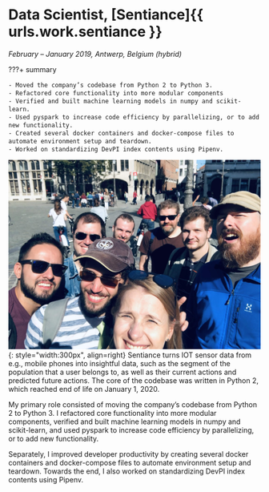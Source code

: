 # Data Scientist, [Sentiance]{{ urls.work.sentiance }}
_February &ndash; January 2019, Antwerp, Belgium (hybrid)_

???+ summary

    - Moved the company’s codebase from Python 2 to Python 3.
    - Refactored core functionality into more modular components
    - Verified and built machine learning models in numpy and scikit-learn.
    - Used pyspark to increase code efficiency by parallelizing, or to add new functionality.
    - Created several docker containers and docker-compose files to automate environment setup and teardown.
    - Worked on standardizing DevPI index contents using Pipenv.

![Teambuilding at Sentaince](/assets/images/sentiance_event.jpg){: style="width:300px", align=right}
Sentiance turns IOT sensor data from e.g., mobile phones into insightful data,
such as the segment of the population that a user belongs to, as well as their current actions and predicted future actions.
The core of the codebase was written in Python 2, which reached end of life on January 1, 2020.

My primary role consisted of moving the company’s codebase from Python 2 to Python 3.
I refactored core functionality into more modular components, verified and built machine learning models in numpy and scikit-learn,
and used pyspark to increase code efficiency by parallelizing, or to add new functionality.

Separately, I improved developer productivity by creating several docker containers and docker-compose files
to automate environment setup and teardown. Towards the end, I also worked on standardizing DevPI index contents using Pipenv.
